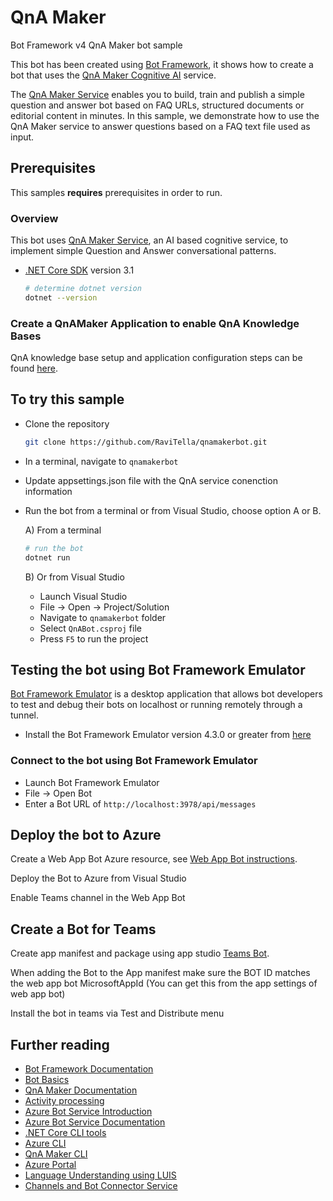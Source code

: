 ﻿# QnA Maker

Bot Framework v4 QnA Maker bot sample

This bot has been created using [Bot Framework](https://dev.botframework.com), it shows how to create a bot that uses the [QnA Maker Cognitive AI](https://www.qnamaker.ai) service.

The [QnA Maker Service](https://www.qnamaker.ai) enables you to build, train and publish a simple question and answer bot based on FAQ URLs, structured documents or editorial content in minutes. In this sample, we demonstrate how to use the QnA Maker service to answer questions based on a FAQ text file used as input.

## Prerequisites

This samples **requires** prerequisites in order to run.

### Overview

This bot uses [QnA Maker Service](https://www.qnamaker.ai), an AI based cognitive service, to implement simple Question and Answer conversational patterns.

- [.NET Core SDK](https://dotnet.microsoft.com/download) version 3.1

  ```bash
  # determine dotnet version
  dotnet --version
  ```

### Create a QnAMaker Application to enable QnA Knowledge Bases

QnA knowledge base setup and application configuration steps can be found [here](https://docs.microsoft.com/en-us/azure/cognitive-services/qnamaker/quickstarts/create-publish-knowledge-base).

## To try this sample

- Clone the repository

    ```bash
    git clone https://github.com/RaviTella/qnamakerbot.git
    ```

- In a terminal, navigate to `qnamakerbot`
- Update appsettings.json file with the QnA service conenction information
- Run the bot from a terminal or from Visual Studio, choose option A or B.

  A) From a terminal

  ```bash
  # run the bot
  dotnet run
  ```

  B) Or from Visual Studio

  - Launch Visual Studio
  - File -> Open -> Project/Solution
  - Navigate to `qnamakerbot` folder
  - Select `QnABot.csproj` file
  - Press `F5` to run the project

## Testing the bot using Bot Framework Emulator

[Bot Framework Emulator](https://github.com/microsoft/botframework-emulator) is a desktop application that allows bot developers to test and debug their bots on localhost or running remotely through a tunnel.

- Install the Bot Framework Emulator version 4.3.0 or greater from [here](https://github.com/Microsoft/BotFramework-Emulator/releases)

### Connect to the bot using Bot Framework Emulator

- Launch Bot Framework Emulator
- File -> Open Bot
- Enter a Bot URL of `http://localhost:3978/api/messages`

## Deploy the bot to Azure

Create a Web App Bot Azure resource, see [Web App Bot instructions](https://docs.microsoft.com/en-us/azure/bot-service/abs-quickstart?view=azure-bot-service-4.0).

Deploy the Bot to Azure from Visual Studio

Enable Teams channel in the Web App Bot


## Create a Bot for Teams

Create app manifest and package using app studio  [Teams Bot](https://docs.microsoft.com/en-us/microsoftteams/platform/bots/how-to/create-a-bot-for-teams).

When adding the Bot to the App manifest make sure the BOT ID matches the web app bot MicrosoftAppId (You can get this from the app settings of web app bot)

Install the bot in teams via Test and Distribute menu

## Further reading

- [Bot Framework Documentation](https://docs.botframework.com)
- [Bot Basics](https://docs.microsoft.com/azure/bot-service/bot-builder-basics?view=azure-bot-service-4.0)
- [QnA Maker Documentation](https://docs.microsoft.com/en-us/azure/cognitive-services/qnamaker/overview/overview)
- [Activity processing](https://docs.microsoft.com/en-us/azure/bot-service/bot-builder-concept-activity-processing?view=azure-bot-service-4.0)
- [Azure Bot Service Introduction](https://docs.microsoft.com/azure/bot-service/bot-service-overview-introduction?view=azure-bot-service-4.0)
- [Azure Bot Service Documentation](https://docs.microsoft.com/azure/bot-service/?view=azure-bot-service-4.0)
- [.NET Core CLI tools](https://docs.microsoft.com/en-us/dotnet/core/tools/?tabs=netcore2x)
- [Azure CLI](https://docs.microsoft.com/cli/azure/?view=azure-cli-latest)
- [QnA Maker CLI](https://github.com/Microsoft/botbuilder-tools/tree/master/packages/QnAMaker)
- [Azure Portal](https://portal.azure.com)
- [Language Understanding using LUIS](https://docs.microsoft.com/en-us/azure/cognitive-services/luis/)
- [Channels and Bot Connector Service](https://docs.microsoft.com/en-us/azure/bot-service/bot-concepts?view=azure-bot-service-4.0)
